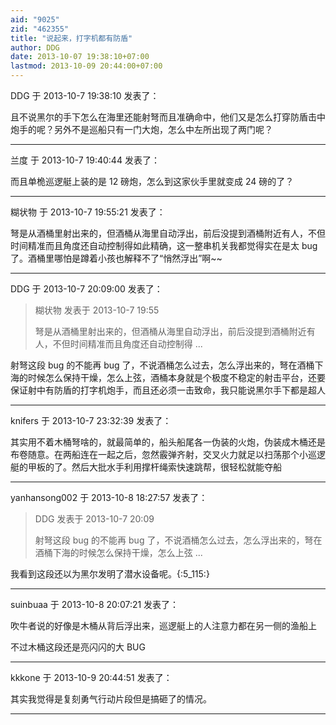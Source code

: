 ```yaml
---
aid: "9025"
zid: "462355"
title: "说起来，打字机都有防盾"
author: DDG
date: 2013-10-07 19:38:10+07:00
lastmod: 2013-10-09 20:44:00+07:00
---
```


DDG 于 2013-10-7 19:38:10 发表了：

且不说黑尔的手下怎么在海里还能射弩而且准确命中，他们又是怎么打穿防盾击中炮手的呢？另外不是巡船只有一门大炮，怎么中左所出现了两门呢？

---

兰度 于 2013-10-7 19:40:44 发表了：

而且单桅巡逻艇上装的是 12 磅炮，怎么到这家伙手里就变成 24 磅的了？

---

糊状物 于 2013-10-7 19:55:21 发表了：

弩是从酒桶里射出来的，但酒桶从海里自动浮出，前后没提到酒桶附近有人，不但时间精准而且角度还自动控制得如此精确，这一整串机关我都觉得实在是太 bug 了。酒桶里哪怕是蹲着小孩也解释不了“悄然浮出”啊~~

---

DDG 于 2013-10-7 20:09:00 发表了：

> 糊状物 发表于 2013-10-7 19:55
>
> 弩是从酒桶里射出来的，但酒桶从海里自动浮出，前后没提到酒桶附近有人，不但时间精准而且角度还自动控制得 ...

射弩这段 bug 的不能再 bug 了，不说酒桶怎么过去，怎么浮出来的，弩在酒桶下海的时候怎么保持干燥，怎么上弦，酒桶本身就是个极度不稳定的射击平台，还要保证射中有防盾的打字机炮手，而且还必须一击致命，我只能说黑尔手下都是超人

---

knifers 于 2013-10-7 23:32:39 发表了：

其实用不着木桶弩啥的，就最简单的，船头船尾各一伪装的火炮，伪装成木桶还是布卷随意。在两船连在一起之后，忽然霰弹齐射，交叉火力就足以扫荡那个小巡逻艇的甲板的了。然后大批水手利用撑杆绳索快速跳帮，很轻松就能夺船

---

yanhansong002 于 2013-10-8 18:27:57 发表了：

> DDG 发表于 2013-10-7 20:09
>
> 射弩这段 bug 的不能再 bug 了，不说酒桶怎么过去，怎么浮出来的，弩在酒桶下海的时候怎么保持干燥，怎么上弦 ...

我看到这段还以为黑尔发明了潜水设备呢。{:5_115:}

---

suinbuaa 于 2013-10-8 20:07:21 发表了：

吹牛者说的好像是木桶从背后浮出来，巡逻艇上的人注意力都在另一侧的渔船上

不过木桶这段还是亮闪闪的大 BUG

---

kkkone 于 2013-10-9 20:44:51 发表了：

其实我觉得是复刻勇气行动片段但是搞砸了的情况。

---
